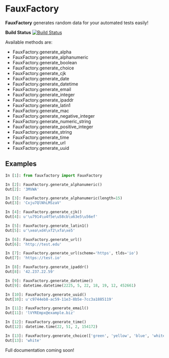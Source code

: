 FauxFactory
===========

**FauxFactory** generates random data for your automated tests easily!

**Build Status** [![Build Status](https://travis-ci.org/omaciel/fauxfactory.png?branch=master)](https://travis-ci.org/omaciel/fauxfactory)

Available methods are:

* FauxFactory.generate_alpha
* FauxFactory.generate_alphanumeric
* FauxFactory.generate_boolean
* FauxFactory.generate_choice
* FauxFactory.generate_cjk
* FauxFactory.generate_date
* FauxFactory.generate_datetime
* FauxFactory.generate_email
* FauxFactory.generate_integer
* FauxFactory.generate_ipaddr
* FauxFactory.generate_latin1
* FauxFactory.generate_mac
* FauxFactory.generate_negative_integer
* FauxFactory.generate_numeric_string
* FauxFactory.generate_positive_integer
* FauxFactory.generate_string
* FauxFactory.generate_time
* FauxFactory.generate_url
* FauxFactory.generate_uuid

Examples
--------

```python
In [1]: from fauxfactory import FauxFactory

In [2]: FauxFactory.generate_alphanumeric()
Out[2]: '3MVWA'

In [3]: FauxFactory.generate_alphanumeric(length=15)
Out[3]: 'Cxju7QlNhLMSzaV'

In [4]: FauxFactory.generate_cjk()
Out[4]: u'\u7914\u4f5e\u58cb\u63e5\u56ef'

In [5]: FauxFactory.generate_latin1()
Out[5]: u'\xea\xd4\xf2\xfa\xe5'

In [6]: FauxFactory.generate_url()
Out[6]: 'http://test.edu'

In [7]: FauxFactory.generate_url(scheme='https', tlds='io')
Out[7]: 'https://test.io'

In [8]: FauxFactory.generate_ipaddr()
Out[8]: '42.237.22.59'

In [9]: FauxFactory.generate_datetime()
Out[9]: datetime.datetime(2225, 5, 22, 18, 19, 12, 452661)

In [10]: FauxFactory.generate_uuid()
Out[10]: u'c9744eb8-ac59-11e3-8b5e-7cc3a1885119'

In [11]: FauxFactory.generate_email()
Out[11]: 'lVYREmpx@example.biz'

In [12]: FauxFactory.generate_time()
Out[12]: datetime.time(22, 51, 2, 154172)

In [13]: FauxFactory.generate_choice(['green', 'yellow', 'blue', 'white'])
Out[13]: 'white'
```

Full documentation coming soon!
